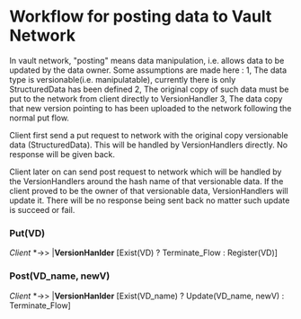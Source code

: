 # Workflow for posting data to Vault Network
In vault network, "posting" means data manipulation, i.e. allows data to be updated by the data owner.
Some assumptions are made here :
    1, The data type is versionable(i.e. manipulatable), currently there is only StructuredData has been defined
    2, The original copy of such data must be put to the network from client directly to VersionHandler
    3, The data copy that new version pointing to has been uploaded to the network following the normal put flow.

Client first send a put request to network with the original copy versionable data (StructuredData).
This will be handled by VersionHandlers directly. No response will be given back.

Client later on can send post request to network which will be handled by the VersionHandlers around the hash name of that versionable data.
If the client proved to be the owner of that versionable data, VersionHandlers will update it.
There will be no response being sent back no matter such update is succeed or fail.

### Put(VD)
_Client_  *->> |__VersionHanlder__  [Exist(VD) ? Terminate_Flow : Register(VD)]

### Post(VD_name, newV)
_Client_  *->> |__VersionHanlder__  [Exist(VD_name) ? Update(VD_name, newV) : Terminate_Flow]
